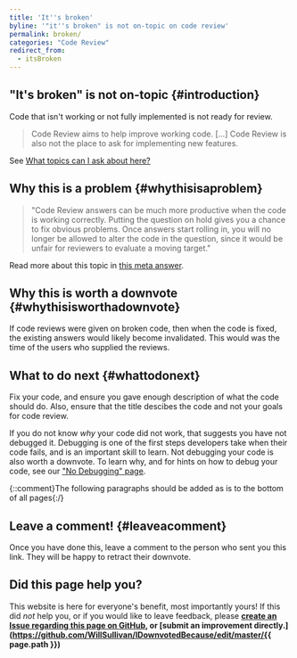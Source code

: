 ```yaml
---
title: 'It''s broken'
byline: '"it''s broken" is not on-topic on code review'
permalink: broken/
categories: "Code Review"
redirect_from:
  - itsBroken
---
```

## "It's broken" is not on-topic {#introduction}
Code that isn't working or not fully implemented is not ready for review. 

> Code Review aims to help improve working code. [...] Code Review is also not the place to ask for implementing new features.

See [What topics can I ask about here?](https://codereview.stackexchange.com/help/on-topic)

## Why this is a problem {#whythisisaproblem}
> "Code Review answers can be much more productive when the code is working correctly. Putting the question on hold gives you a chance to fix obvious problems. Once answers start rolling in, you will no longer be allowed to alter the code in the question, since it would be unfair for reviewers to evaluate a moving target."

Read more about this topic in [this meta answer](https://codereview.meta.stackexchange.com/a/3650/120114).

## Why this is worth a downvote {#whythisisworthadownvote}
If code reviews were given on broken code, then when the code is fixed, the existing answers would likely become invalidated. This would was the time of the users who supplied the reviews.

## What to do next {#whattodonext}
Fix your code, and ensure you gave enough description of what the code should do. Also, ensure that the title descibes the code and not your goals for code review. 

If you do not know *why* your code did not work, that suggests you have not debugged it. Debugging is one of the first steps developers take when their code fails, and is an important skill to learn. Not debugging your code is also worth a downvote. To learn why, and for hints on how to debug your code, see our ["No Debugging" page](http://idownvotedbecau.se/nodebugging/).

{::comment}The following paragraphs should be added as is to the bottom of all pages{:/}
## Leave a comment! {#leaveacomment}
Once you have done this, leave a comment to the person who sent you this link. They will be happy to retract their downvote.

## Did this page help you?
This website is here for everyone's benefit, most importantly yours! If this did <i>not</i> help you, or if you would
like to leave feedback, please **[create an Issue regarding this page on GitHub,](https://github.com/WillSullivan/IDownvotedBecause/issues/new) or [submit an improvement directly.](https://github.com/WillSullivan/IDownvotedBecause/edit/master/{{ page.path }})**

